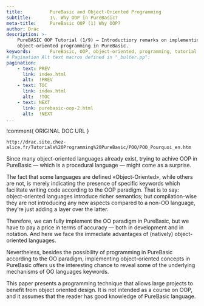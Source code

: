 ```yaml
---
title:          PureBasic and Object-Oriented Programming
subtitle:       1\. Why OOP in PureBasic?
meta-title:     PureBasic OOP (1) Why OOP?
author: Dräc
description: >-
    PureBASIC OOP Tutorial (1/9) — Introductiory remarks on implementing
    object-oriented programming in PureBasic. 
keywords:       PureBasic, OOP, object-oriented, programming, tutorial
# Pagination Alt text macros defined in "_bulter.pp":
pagination:
    - text: PREV
      link: index.html
      alt:  !PREV
    - text: TOC
      link: index.html
      alt:  !TOC 
    - text: NEXT
      link: purebasic-oop-2.html
      alt:  !NEXT
...
```


!comment{   ORIGINAL DOC URL   }
~~~~~~~~~~~~~~~~~~~~~~~~~~~~~~~~~~~~~~~~~~~~~~~~~~~~~~~~~~~~~~~~~~~~~~~~
http://drac.site.chez-alice.fr/Tutorials%20Programming%20PureBasic/POO/POO_Pourquoi_en.htm
~~~~~~~~~~~~~~~~~~~~~~~~~~~~~~~~~~~~~~~~~~~~~~~~~~~~~~~~~~~~~~~~~~~~~~~~

Since many object-oriented languages already exist, trying to achive OOP in PureBasic — which is a procedural language — might come as a surprise.

The fact that some languages are defined «Object-Oriented», while others are not, is merely indicating the presence of specific keywords which facilitate writing code according to the OOP paradigm.
That is to say: object-oriented languages introduce richer semantics; but compilation-wise they are not introducing any new aspects compared to a non-OO language, they’re just adding a layer over the latter.

Therefore, we can fully implement the OO paradigm in PureBasic, but we have to pay a price in terms of accuracy — both in development and in notation. And here we face the immediate advantages of (natively) object-oriented languages.

Nevertheless, besides the possibility of programming in PureBasic according to the OO paradigm, implementing object-oriented concepts in PureBasic offers us the interesting chance to reveal some of the underlying mechanisms of OO languages keywords.

This paper presents a programming technique that allows large projects to benefit from object oriented design. It is not intended as a course on OOP, and it assumes that the reader has good knowledge of PureBasic language.
